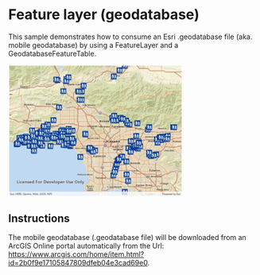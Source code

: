 # Feature layer (geodatabase)

This sample demonstrates how to consume an Esri .geodatabase file (aka. mobile geodatabase) by using a FeatureLayer and a GeodatabaseFeatureTable.

<img src="FeatureLayerGeodatabase.jpg" width="350"/>

## Instructions

The mobile geodatabase (.geodatabase file) will be downloaded from an ArcGIS Online portal automatically from the Url: https://www.arcgis.com/home/item.html?id=2b0f9e17105847809dfeb04e3cad69e0.

